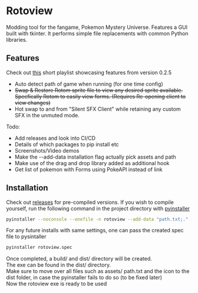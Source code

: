 
# Rotoview
Modding tool for the fangame, Pokemon Mystery Universe. Features a GUI built with tkinter.
It performs simple file replacements with common Python libraries.

## Features
Check out [this](https://www.youtube.com/watch?v=ygGPIg310BU&list=PLfWszzdLIYzkFRJujJusHGLTQFE7I8Rdp&index=1) short playlist showcasing features from version 0.2.5
- Auto detect path of game when running (for one time config)
- ~~Swap & Restore Rotom sprite file to view any desired sprite available. Specfically Rotom to easily view forms. (Requires Re-opening client to view changes)~~
- Hot swap to and from "Silent SFX Client" while retaining any custom SFX in the unmuted mode.


Todo:
- Add releases and look into CI/CD
- Details of which packages to pip install etc
- Screenshots/Video demos
- Make the --add-data installation flag actually pick assets and path
- Make use of the drag and drop library added as additional hook
- Get list of pokemon with Forms using PokeAPI instead of link


## Installation

Check out [releases]() for pre-compiled versions.
If you wish to compile yourself, run the following command in the project directory with [pyinstaller](https://pypi.org/project/pyinstaller/)

```bash
pyinstaller --noconsole --onefile -n rotoview --add-data "path.txt;." --additional-hooks-dir=. --icon=rotoview.ico main.py
```
For any future installs with same settings, one can pass the created spec file to pysintaller
```bash
pyinstaller rotoview.spec
```

Once completed, a build/ and dist/ directory will be created.\
The exe can be found in the dist/ directory.\
Make sure to move over all files such as assets/ path.txt and the icon to the dist folder, in case the pyinstaller fails to do so (to be fixed later)\
Now the rotoview exe is ready to be used